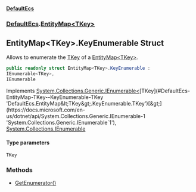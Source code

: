 #### [DefaultEcs](./index.md 'index')
### [DefaultEcs](./DefaultEcs.md 'DefaultEcs').[EntityMap&lt;TKey&gt;](./DefaultEcs-EntityMap-TKey-.md 'DefaultEcs.EntityMap&lt;TKey&gt;')
## EntityMap&lt;TKey&gt;.KeyEnumerable Struct
Allows to enumerate the [TKey](#DefaultEcs-EntityMap-TKey--KeyEnumerable-TKey 'DefaultEcs.EntityMap&lt;TKey&gt;.KeyEnumerable.TKey') of a [EntityMap&lt;TKey&gt;](./DefaultEcs-EntityMap-TKey-.md 'DefaultEcs.EntityMap&lt;TKey&gt;').  
```csharp
public readonly struct EntityMap<TKey>.KeyEnumerable :
IEnumerable<TKey>,
IEnumerable
```
Implements [System.Collections.Generic.IEnumerable&lt;](https://docs.microsoft.com/en-us/dotnet/api/System.Collections.Generic.IEnumerable-1 'System.Collections.Generic.IEnumerable`1')[TKey](#DefaultEcs-EntityMap-TKey--KeyEnumerable-TKey 'DefaultEcs.EntityMap&lt;TKey&gt;.KeyEnumerable.TKey')[&gt;](https://docs.microsoft.com/en-us/dotnet/api/System.Collections.Generic.IEnumerable-1 'System.Collections.Generic.IEnumerable`1'), [System.Collections.IEnumerable](https://docs.microsoft.com/en-us/dotnet/api/System.Collections.IEnumerable 'System.Collections.IEnumerable')  
#### Type parameters
<a name='DefaultEcs-EntityMap-TKey--KeyEnumerable-TKey'></a>
`TKey`  
  
### Methods
- [GetEnumerator()](./DefaultEcs-EntityMap-TKey--KeyEnumerable-GetEnumerator().md 'DefaultEcs.EntityMap&lt;TKey&gt;.KeyEnumerable.GetEnumerator()')
